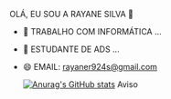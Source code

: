 OLÁ, EU SOU A RAYANE SILVA 👋

- 🔭 TRABALHO COM INFORMÁTICA ...
- 🌱 ESTUDANTE DE ADS ...
- 😄 EMAIL: rayaner924s@gmail.com


   [![Anurag's GitHub stats](https://github-readme-stats.vercel.app/api?username=ray924s)](https://github.com/anuraghazra/github-readme-stats)
Aviso
